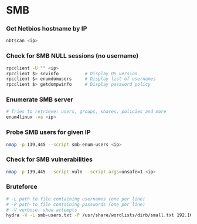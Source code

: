 # SMB

### Get Netbios hostname by IP
```bash
nbtscan <ip>
```

### Check for SMB NULL sessions (no username)
```bash
rpcclient -U "" <ip>
rpcclient $> srvinfo          # Display OS version
rpcclient $> enumdomusers     # Display list of usernames
rpcclient $> getdompwinfo     # Display password policy
```

### Enumerate SMB server
```bash
# Tries to retrieve: users, groups, shares, policies and more
enum4linux -va <ip>
```

### Probe SMB users for given IP
```bash
nmap -p 139,445 --script smb-enum-users <ip>
```

### Check for SMB vulnerabilities
```bash
nmap -p 139,445 --script vuln --script-args=unsafe=1 <ip>
```

### Bruteforce
```bash
# -L path to file containing usernames (one per line)
# -P path to file containing passwords (one per line)
# -V verbose: show attempts
hydra -V -L smb-users.txt -P /usr/share/wordlists/dirb/small.txt 192.168.0.1 smb
```
